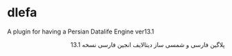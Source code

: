 # dlefa
A plugin for having a Persian Datalife Engine ver13.1

<div dir="rtl">
پلاگین فارسی و شمسی ساز دیتالایف انجین فارسی نسخه 13.1
</div>
